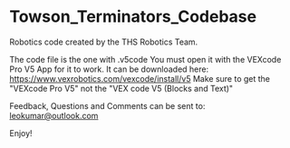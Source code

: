 # Towson_Terminators_Codebase
Robotics code created by the THS Robotics Team.

The code file is the one with .v5code You must open it with the VEXcode Pro V5 App for it to work. It can be downloaded here: https://www.vexrobotics.com/vexcode/install/v5 Make sure to get the "VEXcode Pro V5" not the "VEX code V5 (Blocks and Text)"

Feedback, Questions and Comments can be sent to: leokumar@outlook.com

Enjoy!
